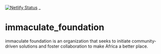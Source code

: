 [![Netlify Status](https://api.netlify.com/api/v1/badges/55fc24fb-e2a4-44ec-b463-08b4c6bdfa91/deploy-status)](https://app.netlify.com/sites/immaculatefoundation/deploys)
_
# immaculate_foundation
immaculate foundation is an organization that seeks to initiate community-driven solutions and foster collaboration to make Africa a better place.
